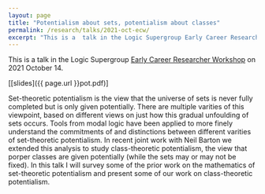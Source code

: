 ```yaml
---
layout: page
title: "Potentialism about sets, potentialism about classes"
permalink: /research/talks/2021-oct-ecw/
excerpt: "This is a  talk in the Logic Supergroup Early Career Researcher Workshop on 2021 October 14..."
---
```


This is a  talk in the Logic Supergroup [Early Career Researcher Workshop](https://sites.google.com/view/logicsupergroup/ecr-workshop) on 2021 October 14.

[[slides]({{ page.url }}pot.pdf)]

Set-theoretic potentialism is the view that the universe of sets is never fully completed but is only given potentially. There are multiple varities of this viewpoint, based on different views on just how this gradual unfoulding of sets occurs. Tools from modal logic have been applied to more finely understand the commitments of and distinctions between different varities of set-theoretic potentialism. In recent joint work with Neil Barton we extended this analysis to study class-theoretic potentialism, the view that porper classes are given potentially (while the sets may or may not be fixed). In this talk I will survey some of the prior work on the mathematics of set-theoretic potentialism and present some of our work on class-theoretic potentialism.

